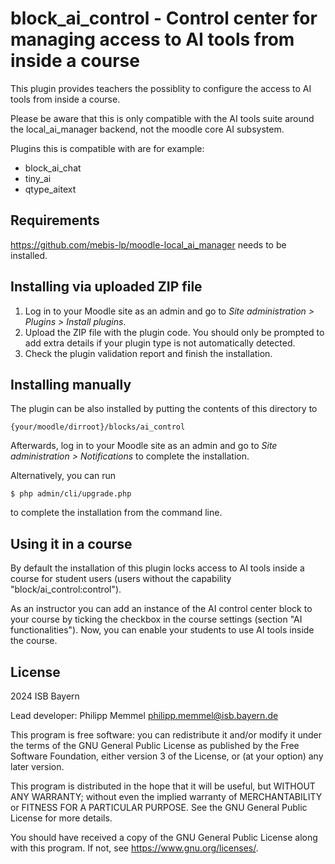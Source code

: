 # block_ai_control - Control center for managing access to AI tools from inside a course

This plugin provides teachers the possiblity to configure the access to AI tools from inside a course.

Please be aware that this is only compatible with the AI tools suite around the local_ai_manager backend,
not the moodle core AI subsystem.

Plugins this is compatible with are for example:
- block_ai_chat
- tiny_ai
- qtype_aitext

## Requirements

https://github.com/mebis-lp/moodle-local_ai_manager needs to be installed.

## Installing via uploaded ZIP file ##

1. Log in to your Moodle site as an admin and go to _Site administration >
   Plugins > Install plugins_.
2. Upload the ZIP file with the plugin code. You should only be prompted to add
   extra details if your plugin type is not automatically detected.
3. Check the plugin validation report and finish the installation.

## Installing manually ##

The plugin can be also installed by putting the contents of this directory to

    {your/moodle/dirroot}/blocks/ai_control

Afterwards, log in to your Moodle site as an admin and go to _Site administration >
Notifications_ to complete the installation.

Alternatively, you can run

    $ php admin/cli/upgrade.php

to complete the installation from the command line.

## Using it in a course ##

By default the installation of this plugin locks access to AI tools inside a course
for student users (users without the capability "block/ai_control:control").

As an instructor you can add an instance of the AI control center block to your course
by ticking the checkbox in the course settings (section "AI functionalities"). Now, you
can enable your students to use AI tools inside the course.

## License ##

2024 ISB Bayern

Lead developer: Philipp Memmel <philipp.memmel@isb.bayern.de>

This program is free software: you can redistribute it and/or modify
it under the terms of the GNU General Public License as published by
the Free Software Foundation, either version 3 of the License, or
(at your option) any later version.

This program is distributed in the hope that it will be useful,
but WITHOUT ANY WARRANTY; without even the implied warranty of
MERCHANTABILITY or FITNESS FOR A PARTICULAR PURPOSE. See the
GNU General Public License for more details.

You should have received a copy of the GNU General Public License
along with this program. If not, see <https://www.gnu.org/licenses/>.
